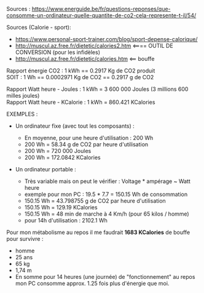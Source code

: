 Sources : https://www.energuide.be/fr/questions-reponses/que-consomme-un-ordinateur-quelle-quantite-de-co2-cela-represente-t-il/54/

Sources (Calorie - sport):
* https://www.personal-sport-trainer.com/blog/sport-depense-calorique/
* http://muscul.az.free.fr/dietetic/calories2.htm <==== OUTIL DE CONVERSION (pour les infidèles)
* http://muscul.az.free.fr/dietetic/calories.htm <== bouffe

Rapport énergie CO2 : 1 kWh == 0.2917 Kg de CO2 produit  
SOIT : 1 Wh == 0.0002971 Kg de CO2 == 0.2917 g de CO2  

Rapport Watt heure - Joules   : 1 kWh = 3 600 000 Joules (3 millions 600 milles joules)  
Rapport Watt heure - KCalorie : 1 kWh = 860.421 KCalories

EXEMPLES :  
* Un ordinateur fixe (avec tout les composants) :
  * En moyenne, pour une heure d'utilisation : 200 Wh
  * 200 Wh = 58.34 g de CO2 par heure d'utilisation
  * 200 Wh = 720 000 Joules
  * 200 Wh = 172.0842 KCalories

* Un ordinateur portable :
  * Très variable mais on peut le vérifier : Voltage * ampérage ~ Watt heure
  * exemple pour mon PC : 19.5 * 7.7 = 150.15 Wh de consommation
  * 150.15 Wh = 43.798755 g de CO2 par heure d'utilisation
  * 150.15 Wh = 129.19 KCalories
  * 150.15 Wh = 48 min de marche à 4 Km/h (pour 65 kilos / homme)
  * pour 14h d'utilisation : 2102.1 Wh

Pour mon métabolisme au repos il me faudrait **1683 KCalories** de bouffe pour survivre :
* homme
* 25 ans
* 65 kg
* 1,74 m
* En somme pour 14 heures (une journée) de "fonctionnement" au repos mon PC consomme approx. 1.25 fois plus d'énergie que moi.